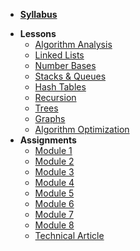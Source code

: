 *  **[Syllabus](README.md)**

- **Lessons**
  - [Algorithm Analysis](https://docs.google.com/presentation/d/1LLLVPl_vpZXz6K1N3vAcrGEBwegaD227A1pYw-fVCBo/edit?usp=sharing)
  - [Linked Lists](https://docs.google.com/presentation/d/191W9PsUSSYaQNrLT64Qf6XsOPnreJh2PtIT4I7tG5i8/edit?usp=sharing)
  - [Number Bases](https://docs.google.com/presentation/d/1QWVzQpxOuFEJQprtch3n5fFeTK1HSCyRmWoNJTYeSNs/edit?usp=sharing)
  - [Stacks & Queues](https://docs.google.com/presentation/d/1bUWZlbnro-y6uCsO586ESgsP0-BX9AcvzjDVfOD0B-U/edit?usp=sharing)
  - [Hash Tables](https://docs.google.com/presentation/d/1JCOxLSAAU0KTqYJFnStt97QILA02Q2oiJI6uP7Jrm10/edit?usp=sharing)
  - [Recursion](https://docs.google.com/presentation/d/1ScT3QmrfnPx07Je1kkamrQcjxBL8sb2H5ZC4_jOP14E/edit?usp=sharing)
  - [Trees](https://docs.google.com/presentation/d/1-xnKG8xS9JVeYbb3JR5AeN7hkCDjH63czjSNQA3LpeM/edit?usp=sharing)
  - [Graphs](https://docs.google.com/presentation/d/1Tn9l5Qu8Y80q5edRehl46q82oLaWeBndj1SarSABIoc/edit?usp=sharing)
  - [Algorithm Optimization](https://docs.google.com/presentation/d/1_FEpLqrNV8o0aXN5myAiltkXdlVlp4BE-QTIHPKJHlA/edit?usp=sharing)
- **Assignments**
  - [Module 1](https://www.gradescope.com/courses/296193/assignments/1435289)
  - [Module 2](https://www.gradescope.com/courses/296193/assignments/1435290)
  - [Module 3](https://www.gradescope.com/courses/296193/assignments/1435291)
  - [Module 4](https://www.gradescope.com/courses/296193/assignments/1435292)
  - [Module 5](https://www.gradescope.com/courses/296193/assignments/1435293)
  - [Module 6](https://www.gradescope.com/courses/296193/assignments/1435295)
  - [Module 7](https://www.gradescope.com/courses/296193/assignments/1435296)
  - [Module 8](https://www.gradescope.com/courses/296193/assignments/1435297)
  - [Technical Article](Assignments/TechnicalArticle.md)

